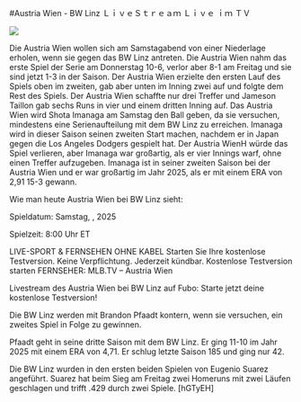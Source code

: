 #Austria Wien - BW Linz ＬｉｖｅＳｔｒｅａｍ Ｌｉｖｅ ｉｍ ＴＶ  
  
  
[![](https://i.imgur.com/qSNzIqt.png)](https://movie.rssnews.media/VfkhzSylw.php)  
  
Die Austria Wien wollen sich am Samstagabend von einer Niederlage erholen, wenn sie gegen das BW Linz antreten. Die Austria Wien nahm das erste Spiel der Serie am Donnerstag 10-6, verlor aber 8-1 am Freitag und sie sind jetzt 1-3 in der Saison. Der Austria Wien erzielte den ersten Lauf des Spiels oben im zweiten, gab aber unten im Inning zwei auf und folgte dem Rest des Spiels. Der Austria Wien schaffte nur drei Treffer und Jameson Taillon gab sechs Runs in vier und einem dritten Inning auf. Das Austria Wien wird Shota Imanaga am Samstag den Ball geben, da sie versuchen, mindestens eine Serienaufteilung mit dem BW Linz zu erreichen. Imanaga wird in dieser Saison seinen zweiten Start machen, nachdem er in Japan gegen die Los Angeles Dodgers gespielt hat. Der Austria WienH würde das Spiel verlieren, aber Imanaga war großartig, als er vier Innings warf, ohne einen Treffer aufzugeben. Imanaga ist in seiner zweiten Saison bei der Austria Wien und er war großartig im Jahr 2025, als er mit einem ERA von 2,91 15-3 gewann.

Wie man heute Austria Wien bei BW Linz sieht:

Spieldatum: Samstag, , 2025

Spielzeit: 8:00 Uhr ET

LIVE-SPORT & FERNSEHEN OHNE KABEL
Starten Sie Ihre kostenlose Testversion. Keine Verpflichtung. Jederzeit kündbar.
Kostenlose Testversion starten
FERNSEHER: MLB.TV – Austria Wien

Livestream des Austria Wien bei BW Linz auf Fubo: Starte jetzt deine kostenlose Testversion!

Die BW Linz werden mit Brandon Pfaadt kontern, wenn sie versuchen, ein zweites Spiel in Folge zu gewinnen.

Pfaadt geht in seine dritte Saison mit dem BW Linz. Er ging 11-10 im Jahr 2025 mit einem ERA von 4,71. Er schlug letzte Saison 185 und ging nur 42.

Die BW Linz wurden in den ersten beiden Spielen von Eugenio Suarez angeführt. Suarez hat beim Sieg am Freitag zwei Homeruns mit zwei Läufen geschlagen und trifft .429 durch zwei Spiele. [hGTyEH]